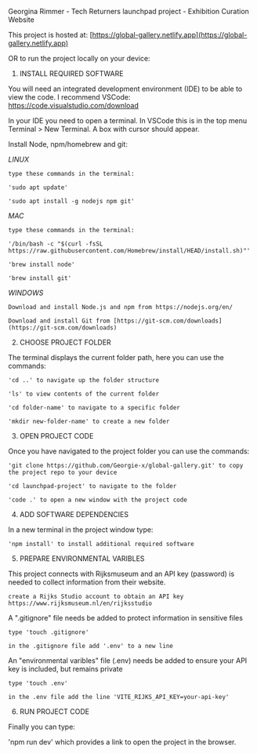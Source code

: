 Georgina Rimmer - Tech Returners launchpad project - Exhibition Curation Website


This project is hosted at: [https://global-gallery.netlify.app](https://global-gallery.netlify.app)


OR to run the project locally on your device:

1. INSTALL REQUIRED SOFTWARE

You will need an integrated development environment (IDE) to be able to view the code. I recommend VSCode: https://code.visualstudio.com/download

In your IDE you need to open a terminal. In VSCode this is in the top menu Terminal > New Terminal. A box with cursor should appear.

Install Node, npm/homebrew and git:

*LINUX*

    type these commands in the terminal:

    'sudo apt update'

    'sudo apt install -g nodejs npm git' 

*MAC*

    type these commands in the terminal:

    '/bin/bash -c "$(curl -fsSL https://raw.githubusercontent.com/Homebrew/install/HEAD/install.sh)"'

    'brew install node'

    'brew install git'

*WINDOWS*

    Download and install Node.js and npm from https://nodejs.org/en/

    Download and install Git from [https://git-scm.com/downloads](https://git-scm.com/downloads)

2. CHOOSE PROJECT FOLDER

The terminal displays the current folder path, here you can use the commands: 

    'cd ..' to navigate up the folder structure

    'ls' to view contents of the current folder 

    'cd folder-name' to navigate to a specific folder

    'mkdir new-folder-name' to create a new folder

3. OPEN PROJECT CODE

Once you have navigated to the project folder you can use the commands: 

    'git clone https://github.com/Georgie-x/global-gallery.git' to copy the project repo to your device

    'cd launchpad-project' to navigate to the folder

    'code .' to open a new window with the project code

4. ADD SOFTWARE DEPENDENCIES

In a new terminal in the project window type: 

    'npm install' to install additional required software

5. PREPARE ENVIRONMENTAL VARIBLES

This project connects with Rijksmuseum and an API key (password) is needed to collect information from their website.

    create a Rijks Studio account to obtain an API key https://www.rijksmuseum.nl/en/rijksstudio

A ".gitignore" file needs be added to protect information in sensitive files

    type 'touch .gitignore' 

    in the .gitignore file add '.env' to a new line 

An "environmental varibles" file (.env) needs be added to ensure your API key is included, but remains private

    type 'touch .env'

    in the .env file add the line 'VITE_RIJKS_API_KEY=your-api-key'

6. RUN PROJECT CODE

Finally you can type:

'npm run dev' which provides a link to open the project in the browser.
